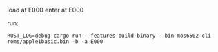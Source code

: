 load at E000
enter at E000

run:

```shell
RUST_LOG=debug cargo run --features build-binary --bin mos6502-cli roms/apple1basic.bin -b -a E000
```
